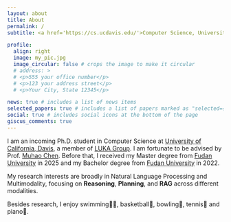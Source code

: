 ```yaml
---
layout: about
title: About
permalink: /
subtitle: <a href='https://cs.ucdavis.edu/'>Computer Science, University of California, Davis</a>

profile:
  align: right
  image: my_pic.jpg
  image_circular: false # crops the image to make it circular
  # address: >
  # <p>555 your office number</p>
  # <p>123 your address street</p>
  # <p>Your City, State 12345</p>

news: true # includes a list of news items
selected_papers: true # includes a list of papers marked as "selected={true}"
social: true # includes social icons at the bottom of the page
giscus_comments: true
---
```


I am an incoming Ph.D. student in Computer Science at [University of California, Davis](https://www.ucdavis.edu/), a member of [LUKA Group](https://luka-group.github.io/index.html).
I am fortunate to be advised by Prof. [Muhao Chen](https://muhaochen.github.io/).
Before that, I received my Master degree from [Fudan University](https://www.fudan.edu.cn/) in 2025 and my Bachelor degree from [Fudan University](https://www.fudan.edu.cn/) in 2022.

My research interests are broadly in Natural Language Processing and Multimodality, focusing on **Reasoning**, **Planning**, and **RAG** across different modalities.

<!-- My recent works can be summarized as: -->

<!-- - **X = Algorithm**: [Deductive Beam Search](https://arxiv.org/abs/2401.17686).
- **X = Vision**: [Visual Taxonomy Expansion](https://dl.acm.org/doi/abs/10.1145/3581783.3613845).
- **X = Agents**: [Travel Planner](https://osu-nlp-group.github.io/TravelPlanner/). -->

Besides research, I enjoy swimming🏊‍♂️, basketball🏀, bowling🎳, tennis🎾 and piano🎹.
